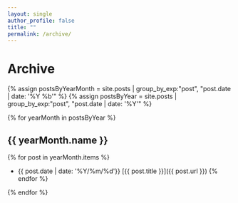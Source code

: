 ```yaml
---
layout: single
author_profile: false
title: ""
permalink: /archive/
---
```

# Archive

{% assign postsByYearMonth = site.posts | group_by_exp:"post", "post.date | date: '%Y %b'"  %}
{% assign postsByYear = site.posts | group_by_exp:"post", "post.date | date: '%Y'"  %}

<!-- {{ postsByYearMonth }} -->
<!-- {{ postsByYear }} -->

{% for yearMonth in postsByYear %}
## {{ yearMonth.name }}

{% for post in yearMonth.items %}
  - {{ post.date | date: '%Y/%m/%d'}} [{{ post.title }}]({{ post.url }})
{% endfor %}

{% endfor %}
